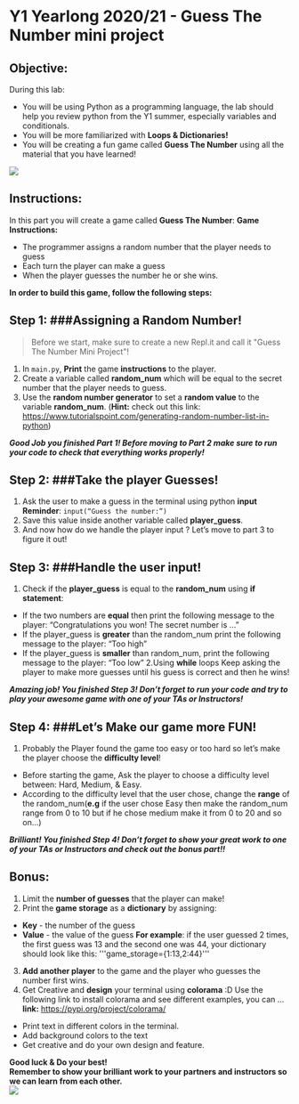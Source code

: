 # Y1 Yearlong 2020/21 - Guess The Number mini project

## Objective:
During this lab: 
- You will be using Python as a programming language, the lab should help you review python from the Y1 summer, especially variables and conditionals.
- You will be more familiarized with **Loops & Dictionaries!**
- You will be creating a fun game called **Guess The Number** using all the material that you have learned!






[![](https://68.media.tumblr.com/74326aa495e4fbc74fbb2ada3cbdc347/tumblr_ol9f1rNceq1vd602xo1_500.gif)]()




## Instructions:
In this part you will create a game called **Guess The Number**:
**Game Instructions:**
- The programmer assigns a random number that the player needs to guess
- Each turn the player can make a guess 
- When the player guesses the number he or she wins.

**In order to build this game, follow the following steps:**

## **Step 1**: ###Assigning a Random Number!

> Before we start, make sure to create a new Repl.it and call it "Guess The Number Mini Project"!

1. In `main.py`, **Print** the game **instructions** to the player.
2. Create a variable called **random_num** which will be equal to the secret number that the player needs to guess.
3. Use the **random number generator** to set a **random value** to the variable **random_num**. (**Hint:** check out this link: https://www.tutorialspoint.com/generating-random-number-list-in-python)

***Good Job you finished Part 1! Before moving to Part 2 make sure to run your code to check that everything works properly!***

## **Step 2**: ###Take the player Guesses!
1. Ask the user to make a guess in the terminal using python **input**  
**Reminder**: `input(“Guess the number:”)` 
2. Save this value inside another variable called **player_guess**.
3. And now how do we handle the player input ? Let’s move to part 3 to figure it out!

## **Step 3**: ###Handle the user input!
1. Check if the **player_guess** is equal to the **random_num** using **if statement**:
  - If the two numbers are **equal** then print the following message to the player: “Congratulations you won! The secret number is …”
  - If the player_guess is **greater** than the random_num print the following message to the player: “Too high”
  - If the player_guess is **smaller** than random_num, print the following message to the player: “Too low”
2.Using **while** loops Keep asking the player to make more guesses until his guess is correct and then he wins!

***Amazing job! You finished Step 3! Don’t forget to run your code and try to play your awesome game with one of your TAs or Instructors!***

## **Step 4**: ###Let’s Make our game more FUN!
1. Probably the Player found the game too easy or too hard so let’s make the player choose the **difficulty level**!
  - Before starting the game, Ask the player to choose a difficulty level between: Hard, Medium, & Easy.
  - According to the difficulty level that the user chose, change the **range** of the random_num(**e.g** if the user chose Easy then make the random_num range from 0 to 10 but if he chose medium make it from 0 to 20 and so on…)

***Brilliant! You finished Step 4! Don’t forget to show your great work to one of your TAs or Instructors and check out the bonus part!!***

## Bonus:
1. Limit the **number of guesses** that the player can make!
2. Print the **game storage** as a **dictionary** by assigning:
  - **Key** - the number of the guess
  - **Value** - the value of the guess
**For example**: if the user guessed 2 times, the first guess was 13 and the second one was 44, your dictionary should look like this: '''game_storage={1:13,2:44}'''
3. **Add another player** to the game and the player who guesses the number first wins.
4. Get Creative and **design** your terminal using **colorama** :D Use the following link to install colorama and see different examples, you can ...
**link:** https://pypi.org/project/colorama/
  - Print text in different colors in the terminal.
  - Add background colors to the text 
  - Get creative and do your own design and feature.

**Good luck & Do your best!  
Remember to show your brilliant work to your partners and instructors so we can learn from each other.**   
![](https://www.dogwonder.co.uk/wp-content/uploads/2009/12/tumblr_ku2pvuJkJG1qz9qooo1_r1_400.gif)
